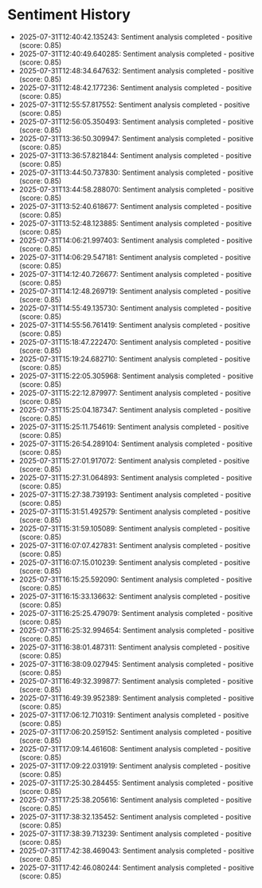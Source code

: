 # Sentiment History

- 2025-07-31T12:40:42.135243: Sentiment analysis completed - positive (score: 0.85)
- 2025-07-31T12:40:49.640285: Sentiment analysis completed - positive (score: 0.85)
- 2025-07-31T12:48:34.647632: Sentiment analysis completed - positive (score: 0.85)
- 2025-07-31T12:48:42.177236: Sentiment analysis completed - positive (score: 0.85)
- 2025-07-31T12:55:57.817552: Sentiment analysis completed - positive (score: 0.85)
- 2025-07-31T12:56:05.350493: Sentiment analysis completed - positive (score: 0.85)
- 2025-07-31T13:36:50.309947: Sentiment analysis completed - positive (score: 0.85)
- 2025-07-31T13:36:57.821844: Sentiment analysis completed - positive (score: 0.85)
- 2025-07-31T13:44:50.737830: Sentiment analysis completed - positive (score: 0.85)
- 2025-07-31T13:44:58.288070: Sentiment analysis completed - positive (score: 0.85)
- 2025-07-31T13:52:40.618677: Sentiment analysis completed - positive (score: 0.85)
- 2025-07-31T13:52:48.123885: Sentiment analysis completed - positive (score: 0.85)
- 2025-07-31T14:06:21.997403: Sentiment analysis completed - positive (score: 0.85)
- 2025-07-31T14:06:29.547181: Sentiment analysis completed - positive (score: 0.85)
- 2025-07-31T14:12:40.726677: Sentiment analysis completed - positive (score: 0.85)
- 2025-07-31T14:12:48.269719: Sentiment analysis completed - positive (score: 0.85)
- 2025-07-31T14:55:49.135730: Sentiment analysis completed - positive (score: 0.85)
- 2025-07-31T14:55:56.761419: Sentiment analysis completed - positive (score: 0.85)
- 2025-07-31T15:18:47.222470: Sentiment analysis completed - positive (score: 0.85)
- 2025-07-31T15:19:24.682710: Sentiment analysis completed - positive (score: 0.85)
- 2025-07-31T15:22:05.305968: Sentiment analysis completed - positive (score: 0.85)
- 2025-07-31T15:22:12.879977: Sentiment analysis completed - positive (score: 0.85)
- 2025-07-31T15:25:04.187347: Sentiment analysis completed - positive (score: 0.85)
- 2025-07-31T15:25:11.754619: Sentiment analysis completed - positive (score: 0.85)
- 2025-07-31T15:26:54.289104: Sentiment analysis completed - positive (score: 0.85)
- 2025-07-31T15:27:01.917072: Sentiment analysis completed - positive (score: 0.85)
- 2025-07-31T15:27:31.064893: Sentiment analysis completed - positive (score: 0.85)
- 2025-07-31T15:27:38.739193: Sentiment analysis completed - positive (score: 0.85)
- 2025-07-31T15:31:51.492579: Sentiment analysis completed - positive (score: 0.85)
- 2025-07-31T15:31:59.105089: Sentiment analysis completed - positive (score: 0.85)
- 2025-07-31T16:07:07.427831: Sentiment analysis completed - positive (score: 0.85)
- 2025-07-31T16:07:15.010239: Sentiment analysis completed - positive (score: 0.85)
- 2025-07-31T16:15:25.592090: Sentiment analysis completed - positive (score: 0.85)
- 2025-07-31T16:15:33.136632: Sentiment analysis completed - positive (score: 0.85)
- 2025-07-31T16:25:25.479079: Sentiment analysis completed - positive (score: 0.85)
- 2025-07-31T16:25:32.994654: Sentiment analysis completed - positive (score: 0.85)
- 2025-07-31T16:38:01.487311: Sentiment analysis completed - positive (score: 0.85)
- 2025-07-31T16:38:09.027945: Sentiment analysis completed - positive (score: 0.85)
- 2025-07-31T16:49:32.399877: Sentiment analysis completed - positive (score: 0.85)
- 2025-07-31T16:49:39.952389: Sentiment analysis completed - positive (score: 0.85)
- 2025-07-31T17:06:12.710319: Sentiment analysis completed - positive (score: 0.85)
- 2025-07-31T17:06:20.259152: Sentiment analysis completed - positive (score: 0.85)
- 2025-07-31T17:09:14.461608: Sentiment analysis completed - positive (score: 0.85)
- 2025-07-31T17:09:22.031919: Sentiment analysis completed - positive (score: 0.85)
- 2025-07-31T17:25:30.284455: Sentiment analysis completed - positive (score: 0.85)
- 2025-07-31T17:25:38.205616: Sentiment analysis completed - positive (score: 0.85)
- 2025-07-31T17:38:32.135452: Sentiment analysis completed - positive (score: 0.85)
- 2025-07-31T17:38:39.713239: Sentiment analysis completed - positive (score: 0.85)
- 2025-07-31T17:42:38.469043: Sentiment analysis completed - positive (score: 0.85)
- 2025-07-31T17:42:46.080244: Sentiment analysis completed - positive (score: 0.85)
